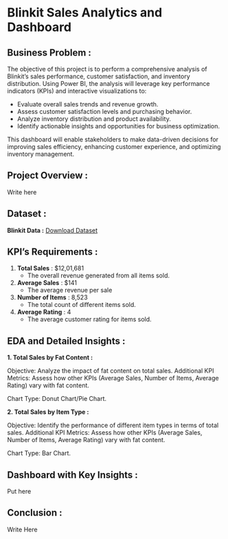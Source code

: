 # Blinkit Sales Analytics and Dashboard


## Business Problem :

The objective of this project is to perform a comprehensive analysis of Blinkit’s sales performance, customer satisfaction, and inventory distribution. Using Power BI, the analysis will leverage key performance indicators (KPIs) and interactive visualizations to:

- Evaluate overall sales trends and revenue growth.
- Assess customer satisfaction levels and purchasing behavior.
- Analyze inventory distribution and product availability.
- Identify actionable insights and opportunities for business optimization.

This dashboard will enable stakeholders to make data-driven decisions for improving sales efficiency, enhancing customer experience, and optimizing inventory management.


## Project Overview :  
Write here


## Dataset :

**Blinkit Data :** [Download Dataset](https://github.com/rishav197/Blinkit-Sales-Analytics-and-Dashboard/blob/main/Dataset/blinkit_data.csv)


## KPI’s Requirements :

1. **Total Sales** : $12,01,681
    - The overall revenue generated from all items sold.
2. **Average Sales** : $141 
    - The average revenue per sale
3. **Number of Items** : 8,523 
    - The total count of different items sold.
4. **Average Rating** : 4
    - The average customer rating for items sold.




## EDA and Detailed Insights :

**1. Total Sales by Fat Content :**

 Objective: Analyze the impact of fat content on total sales.
Additional KPI Metrics: Assess how other KPIs (Average Sales, Number of Items, Average Rating) vary with fat content.

Chart Type: Donut Chart/Pie Chart.

**2. Total Sales by Item Type :**

Objective: Identify the performance of different item types in terms of total sales.
Additional KPI Metrics: Assess how other KPIs (Average Sales, Number of Items, Average Rating) vary with fat content.

Chart Type: Bar Chart.


## Dashboard with Key Insights :

Put here 



## Conclusion :

Write 
Here